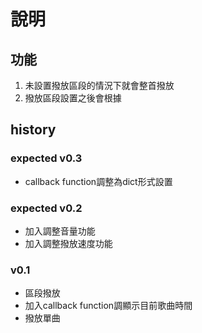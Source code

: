 # 說明
## 功能
1. 未設置撥放區段的情況下就會整首撥放
2. 撥放區段設置之後會根據
## history
### expected v0.3
* callback function調整為dict形式設置
### expected v0.2
* 加入調整音量功能
* 加入調整撥放速度功能
### v0.1
* 區段撥放
* 加入callback function調顯示目前歌曲時間
* 撥放單曲
